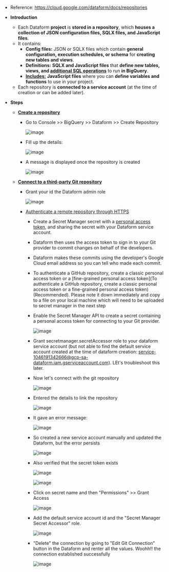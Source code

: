 - Reference: https://cloud.google.com/dataform/docs/repositories

- **Introduction**
  - Each Dataform **project** is **stored in a repository**, which **houses a collection of JSON configuration files, SQLX files, and JavaScript files**.
  - It contains:
    - **Config files:** JSON or SQLX files which contain **general configuration, execution schedules, or schema** for **creating new tables and views**.
    - **Definitions:** **SQLX and JavaScript files** that **define new tables, views, and [additional SQL operations](https://cloud.google.com/dataform/docs/custom-sql)** to run **in BigQuery**.
    - [**Includes:**](https://cloud.google.com/dataform/docs/reuse-code-includes) **JavaScript files** where you can **define variables and functions** to use in your project.
  - Each repository is **connected to a service account** (at the time of creation or can be added later).


- **Steps**
  - [**Create a repository**](https://cloud.google.com/dataform/docs/create-repository) 
    - Go to Console >> BigQuery >> Dataform >> Create Repository

      ![image](https://github.com/Ajit1279/GCP_Learning/assets/81754034/8be018b7-ef2e-4678-92fe-5b37ecda1e95)

    - Fill up the details:

      ![image](https://github.com/Ajit1279/GCP_Learning/assets/81754034/5cf056f1-db69-4825-b77b-8ab273715e35)

    - A message is displayed once the repository is created

      ![image](https://github.com/Ajit1279/GCP_Learning/assets/81754034/a03c9610-e82c-406d-bcb7-a4f4c90981e5)

  - [**Connect to a third-party Git repository**](https://cloud.google.com/dataform/docs/connect-repository)
    - Grant your id the Dataform admin role
 
      ![image](https://github.com/Ajit1279/GCP_Learning/assets/81754034/5b93e141-f3da-4672-8736-b6c65b33028e)

    - [Authenticate a remote repository through HTTPS](https://cloud.google.com/dataform/docs/connect-repository#authenticate_a_remote_repository_through_https)
      - Create a Secret Manager secret with a [personal access token](https://docs.github.com/en/authentication/keeping-your-account-and-data-secure/managing-your-personal-access-tokens#about-personal-access-tokens), and sharing the secret with your Dataform service account.
      - Dataform then uses the access token to sign in to your Git provider to commit changes on behalf of the developers.
      - Dataform makes these commits using the developer's Google Cloud email address so you can tell who made each commit.
      - To authenticate a GitHub repository, create a classic personal access token or a [fine-grained personal access token](To authenticate a GitHub repository, create a classic personal access token or a fine-grained personal access token) (Recommended). Please note it down immediately and copy to a file on your local machine which will need to be uploaded to secret manager in the next step
      - Enable the Secret Manager API to create a secret containing a personal access token for connecting to your Git provider.
   
        ![image](https://github.com/Ajit1279/GCP_Learning/assets/81754034/4e421f59-4c62-40e5-9f4f-ea900f2570bb)
 
       
      - Grant secretmanager.secretAccessor role to your dataform service account (but not able to find the default service account created at the time of dataform creation: service-1046191342666@gcp-sa-dataform.iam.gserviceaccount.com). LEt's troubleshoot this later.
     
      - Now let's connect with the git repository
   
        ![image](https://github.com/Ajit1279/GCP_Learning/assets/81754034/8ef56223-ee6a-460e-a600-c729ff10afce)
 

      - Entered the details to link the repository
   
        ![image](https://github.com/Ajit1279/GCP_Learning/assets/81754034/d8cf7879-2a7e-469b-9a44-09f3f8e1dfed)


      - It gave an error message:
   
        ![image](https://github.com/Ajit1279/GCP_Learning/assets/81754034/4c2ef3fc-749e-4882-bda1-d3d283919021)


      - So created a new service account manually and updated the Dataform, but the error persists
   
        ![image](https://github.com/Ajit1279/GCP_Learning/assets/81754034/9f859378-25e3-40fc-8b09-1ac5dd6cca09)


      - Also verified that the secret token exists

        ![image](https://github.com/Ajit1279/GCP_Learning/assets/81754034/249dcc5f-43b1-4748-9e2a-9eb5cf3c1b6a)


        ![image](https://github.com/Ajit1279/GCP_Learning/assets/81754034/fb4ab768-1b45-4a79-98e6-a76629ff5556)

      
      - Click on secret name and then "Permissions" >> Grant Access

        ![image](https://github.com/Ajit1279/GCP_Learning/assets/81754034/83cbfa2f-6cdd-40d9-9c70-9f64e7cf1e74)

      - Add the default service account id and the "Secret Manager Secret Accessor" role.
   
        ![image](https://github.com/Ajit1279/GCP_Learning/assets/81754034/7d4d71a3-89f5-4f65-93fa-9b9258af1550)

      - "Delete" the connection by going to "Edit Git Connection" button in the Dataform and renter all the values. Woohh!! the connection established successfully

        ![image](https://github.com/Ajit1279/GCP_Learning/assets/81754034/41b2bbb9-c9ee-43eb-8715-6776c38ea90c)

        
        
